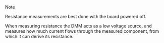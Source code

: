 >[!Note]
>Resistance measurements are best done with the board powered off.

When measuring resistance the DMM acts as a low voltage source, and measures how much current flows through the measured component, from which it can derive its resistance.